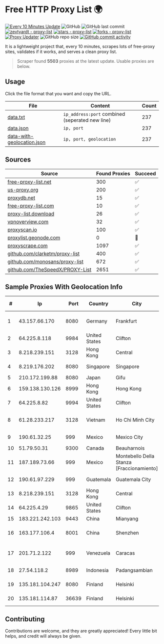 
# Free HTTP Proxy List 🌍

[![Every 10 Minutes Update](https://github.com/mertguvencli/http-proxy-list/actions/workflows/main.yml/badge.svg?branch=main)](https://github.com/mertguvencli/http-proxy-list/actions/workflows/main.yml)
![GitHub](https://img.shields.io/github/license/mertguvencli/http-proxy-list)
![GitHub last commit](https://img.shields.io/github/last-commit/mertguvencli/http-proxy-list)
[![zevtyardt - proxy-list](https://img.shields.io/static/v1?label=zevtyardt&message=proxy-list&color=blue&logo=github)](https://github.com/zevtyardt/proxy-list "Go to GitHub repo")
[![stars - proxy-list](https://img.shields.io/github/stars/zevtyardt/proxy-list?style=social)](https://github.com/zevtyardt/proxy-list)
[![forks - proxy-list](https://img.shields.io/github/forks/zevtyardt/proxy-list?style=social)](https://github.com/zevtyardt/proxy-list)
[![Proxy Updater](https://github.com/zevtyardt/proxy-list/workflows/Proxy%20Updater/badge.svg)](https://github.com/zevtyardt/proxy-list/actions?query=workflow:"Proxy+Updater")
![GitHub repo size](https://img.shields.io/github/repo-size/zevtyardt/proxy-list)
[![GitHub commit activity](https://img.shields.io/github/commit-activity/m/zevtyardt/proxy-list?logo=commits)](https://github.com/zevtyardt/proxy-list/commits/main)

It is a lightweight project that, every 10 minutes, scrapes lots of free-proxy sites, validates if it works, and serves a clean proxy list.

> Scraper found **5503** proxies at the latest update. Usable proxies are below.

## Usage

Click the file format that you want and copy the URL.

|File|Content|Count|
|----|-------|-----|
|[data.txt](https://raw.githubusercontent.com/mertguvencli/http-proxy-list/main/proxy-list/data.txt)|`ip_address:port` combined (seperated new line)|237|
|[data.json](https://raw.githubusercontent.com/mertguvencli/http-proxy-list/main/proxy-list/data.json)|`ip, port`|237|
|[data-with-geolocation.json](https://raw.githubusercontent.com/mertguvencli/http-proxy-list/main/proxy-list/data-with-geolocation.json)|`ip, port, geolocation`|237|

## Sources

|Source|Found Proxies|Succeed|
|------|-------------|-------|
|[free-proxy-list.net](https://free-proxy-list.net)|300|✅|
|[us-proxy.org](https://www.us-proxy.org)|200|✅|
|[proxydb.net](http://proxydb.net)|15|✅|
|[free-proxy-list.com](https://free-proxy-list.com/?page=&port=&type%5B%5D=http&type%5B%5D=https&up_time=0&search=Search)|10|✅|
|[proxy-list.download](https://www.proxy-list.download/HTTP)|26|✅|
|[vpnoverview.com](https://vpnoverview.com/privacy/anonymous-browsing/free-proxy-servers)|32|✅|
|[proxyscan.io](https://www.proxyscan.io)|100|✅|
|[proxylist.geonode.com](https://proxylist.geonode.com/api/proxy-list?limit=300&page=1&sort_by=lastChecked&sort_type=desc&protocols=http,https)|0|🚫|
|[proxyscrape.com](https://api.proxyscrape.com/v2/?request=displayproxies&protocol=http&timeout=10000&country=all&ssl=all&anonymity=all)|1097|✅|
|[github.com/clarketm/proxy-list](https://raw.githubusercontent.com/clarketm/proxy-list/master/proxy-list-raw.txt)|400|✅|
|[github.com/monosans/proxy-list](https://raw.githubusercontent.com/monosans/proxy-list/main/proxies/http.txt)|672|✅|
|[github.com/TheSpeedX/PROXY-List](https://raw.githubusercontent.com/TheSpeedX/PROXY-List/master/http.txt)|2651|✅|


## Sample Proxies With Geolocation Info

|#|Ip|Port|Country|City|Internet Service Provider|
|-|--|----|-------|----|-------------------------|
|1|43.157.66.170|8080|Germany|Frankfurt|Shenzhen Tencent Computer Systems Company Limited|
|2|64.225.8.118|9984|United States|Clifton|DigitalOcean, LLC|
|3|8.218.239.151|3128|Hong Kong|Central|Alibaba (US) Technology Co., Ltd.|
|4|8.219.176.202|8080|Singapore|Singapore|Alibaba (US) Technology Co., Ltd.|
|5|210.172.199.88|8080|Japan|Gifu|KITAGATA|
|6|159.138.130.126|8999|Hong Kong|Hong Kong|Huawei International Pte. Ltd.|
|7|64.225.8.82|9994|United States|Clifton|DigitalOcean, LLC|
|8|61.28.233.217|3128|Vietnam|Ho Chi Minh City|Vinadata broadcast via vinagame AS Number|
|9|190.61.32.25|999|Mexico|Mexico City|Ufinet Mexico S. De R.l. De C.V.|
|10|51.79.50.31|9300|Canada|Beauharnois|OVH SAS|
|11|187.189.73.66|999|Mexico|Montebello Della Stanza [Fraccionamiento]|Total Play Telecomunicaciones SA De CV|
|12|190.61.97.229|999|Guatemala|Guatemala City|UFINET Guatemala S. A|
|13|8.218.239.151|3128|Hong Kong|Central|Alibaba (US) Technology Co., Ltd.|
|14|64.225.4.29|9865|United States|Clifton|DigitalOcean, LLC|
|15|183.221.242.103|9443|China|Mianyang|China Mobile|
|16|163.177.106.4|8001|China|Shenzhen|China Unicom Guangdong Province Network|
|17|201.71.2.122|999|Venezuela|Caracas|Level 3 Communications, Inc.|
|18|27.54.118.2|8989|Indonesia|Padangsambian|PT. DEWATA TELEMATIKA|
|19|135.181.104.247|8080|Finland|Helsinki|Hetzner Online GmbH|
|20|135.181.114.87|36639|Finland|Helsinki|Hetzner Online GmbH|



## Contributing

Contributions are welcome, and they are greatly appreciated! Every
little bit helps, and credit will always be given.

